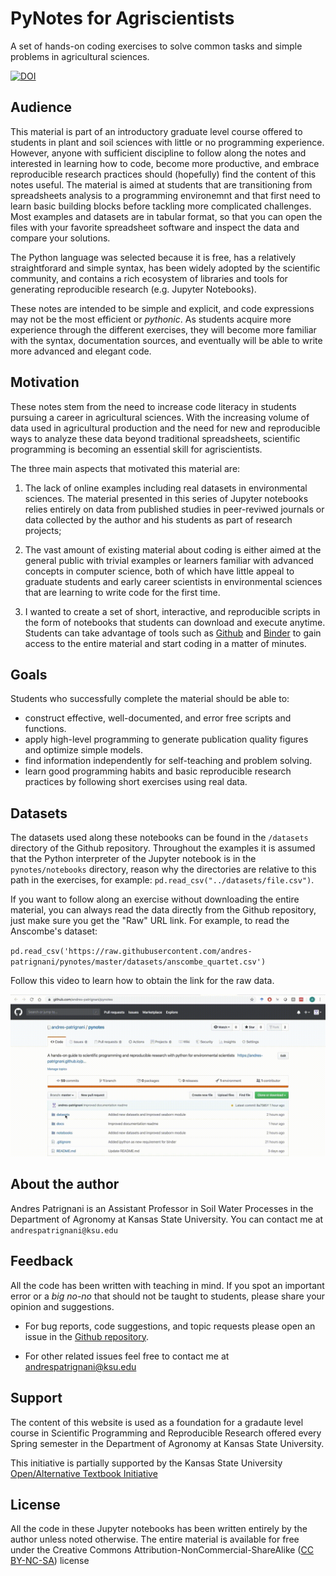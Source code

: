 # PyNotes for Agriscientists

A set of hands-on coding exercises to solve common tasks and simple problems in agricultural sciences.

<a href="https://zenodo.org/badge/latestdoi/181793782"><img src="https://zenodo.org/badge/181793782.svg" alt="DOI"><a>


## Audience

This material is part of an introductory graduate level course offered to students in plant and soil sciences with little or no programming experience. However, anyone with sufficient discipline to follow along the notes and interested in learning how to code, become more productive, and embrace reproducible research practices should (hopefully) find the content of this notes useful. The material is aimed at students that are transitioning from spreadsheets analysis to a programming environemnt and that first need to learn basic building blocks before tackling more complicated challenges. Most examples and datasets are in tabular format, so that you can open the files with your favorite spreadsheet software and inspect the data and compare your solutions.

The Python language was selected because it is free, has a relatively straightforard and simple syntax, has been widely adopted by the scientific community, and contains a rich ecosystem of libraries and tools for generating reproducible research (e.g. Jupyter Notebooks). 

These notes are intended to be simple and explicit, and code expressions may not be the most efficient or *pythonic*. As students acquire more experience through the different exercises, they will become more familiar with the syntax, documentation sources, and eventually will be able to write more advanced and elegant code. 


## Motivation

These notes stem from the need to increase code literacy in students pursuing a career in agricultural sciences. With the increasing volume of data used in agricultural production and the need for new and reproducible ways to analyze these data beyond traditional spreadsheets, scientific programming is becoming an essential skill for agriscientists.

The three main aspects that motivated this material are:

1. The lack of online examples including real datasets in environmental sciences. The material presented in this series of Jupyter notebooks relies entirely on data from published studies in peer-reviwed journals or data collected by the author and his students as part of research projects;

2. The vast amount of existing material about coding is either aimed at the general public with trivial examples or learners familiar with advanced concepts in computer science, both of which have little appeal to graduate students and early career scientists in environmental sciences that are learning to write code for the first time.

3. I wanted to create a set of short, interactive, and reproducible scripts in the form of notebooks that students can download and execute anytime. Students can take advantage of tools such as [Github](https://github.com) and [Binder](https://mybinder.org) to gain access to the entire material and start coding in a matter of minutes.


## Goals

Students who successfully complete the material should be able to:

- construct effective, well-documented, and error free scripts and functions.
- apply high-level programming to generate publication quality figures and optimize simple models.
- find information independently for self-teaching and problem solving.
- learn good programming habits and basic reproducible research practices by following short exercises using real data.

    
## Datasets

The datasets used along these notebooks can be found in the `/datasets` directory of the Github repository. Throughout the examples it is assumed that the Python interpreter of the Jupyter notebook is in the `pynotes/notebooks` directory, reason why the directories are relative to this path in the exercises, for example: `pd.read_csv("../datasets/file.csv")`. 

If you want to follow along an exercise without downloading the entire material, you can always read the data directly from the Github repository, just make sure you get the "Raw" URL link. For example, to read the Anscombe's dataset:

`pd.read_csv('https://raw.githubusercontent.com/andres-patrignani/pynotes/master/datasets/anscombe_quartet.csv')`

Follow this video to learn how to obtain the link for the raw data.


![](media/read_dataset_from_github.gif)


## About the author

Andres Patrignani is an Assistant Professor in Soil Water Processes in the Department of Agronomy at Kansas State University. You can contact me at `andrespatrignani@ksu.edu`


## Feedback

All the code has been written with teaching in mind. If you spot an important error or a *big no-no* that should not be taught to students, please share your opinion and suggestions.
    
- For bug reports, code suggestions, and topic requests please open an issue in the [Github repository](https://github.com/andres-patrignani/pynotes/issues).

- For other related issues feel free to contact me at andrespatrignani@ksu.edu


## Support

The content of this website is used as a foundation for a gradaute level course in Scientific Programming and Reproducible Research offered every Spring semester in the Department of Agronomy at Kansas State University.

This initiative is partially supported by the Kansas State University [Open/Alternative Textbook Initiative](https://www.lib.k-state.edu/open-textbook)


## License

All the code in these Jupyter notebooks has been written entirely by the author unless noted otherwise. The entire material is available for free under the Creative Commons Attribution-NonCommercial-ShareAlike ([CC BY-NC-SA](https://creativecommons.org/licenses/by-nc-sa/4.0/)) license
